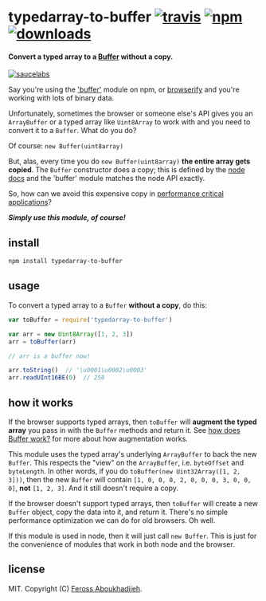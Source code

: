 # typedarray-to-buffer [![travis][travis-image]][travis-url] [![npm][npm-image]][npm-url] [![downloads][downloads-image]][npm-url]

#### Convert a typed array to a [Buffer](https://github.com/feross/buffer) without a copy.

[![saucelabs][saucelabs-image]][saucelabs-url]

[travis-image]: https://img.shields.io/travis/feross/typedarray-to-buffer.svg?style=flat
[travis-url]: https://travis-ci.org/feross/typedarray-to-buffer
[npm-image]: https://img.shields.io/npm/v/typedarray-to-buffer.svg?style=flat
[npm-url]: https://npmjs.org/package/typedarray-to-buffer
[downloads-image]: https://img.shields.io/npm/dm/typedarray-to-buffer.svg?style=flat
[saucelabs-image]: https://saucelabs.com/browser-matrix/typedarray-to-buffer.svg
[saucelabs-url]: https://saucelabs.com/u/typedarray-to-buffer

Say you're using the ['buffer'](https://github.com/feross/buffer) module on npm, or
[browserify](http://browserify.org/) and you're working with lots of binary data.

Unfortunately, sometimes the browser or someone else's API gives you an `ArrayBuffer`
or a typed array like `Uint8Array` to work with and you need to convert it to a
`Buffer`. What do you do?

Of course: `new Buffer(uint8array)`

But, alas, every time you do `new Buffer(uint8array)` **the entire array gets copied**.
The `Buffer` constructor does a copy; this is
defined by the [node docs](http://nodejs.org/api/buffer.html) and the 'buffer' module
matches the node API exactly.

So, how can we avoid this expensive copy in
[performance critical applications](https://github.com/feross/buffer/issues/22)?

***Simply use this module, of course!***

## install

```bash
npm install typedarray-to-buffer
```

## usage

To convert a typed array to a `Buffer` **without a copy**, do this:

```js
var toBuffer = require('typedarray-to-buffer')

var arr = new Uint8Array([1, 2, 3])
arr = toBuffer(arr)

// arr is a buffer now!

arr.toString()  // '\u0001\u0002\u0003'
arr.readUInt16BE(0)  // 258
```

## how it works

If the browser supports typed arrays, then `toBuffer` will **augment the typed array** you
pass in with the `Buffer` methods and return it. See [how does Buffer
work?](https://github.com/feross/buffer#how-does-it-work) for more about how augmentation
works.

This module uses the typed array's underlying `ArrayBuffer` to back the new `Buffer`. This
respects the "view" on the `ArrayBuffer`, i.e. `byteOffset` and `byteLength`. In other
words, if you do `toBuffer(new Uint32Array([1, 2, 3]))`, then the new `Buffer` will
contain `[1, 0, 0, 0, 2, 0, 0, 0, 3, 0, 0, 0]`, **not** `[1, 2, 3]`. And it still doesn't
require a copy.

If the browser doesn't support typed arrays, then `toBuffer` will create a new `Buffer`
object, copy the data into it, and return it. There's no simple performance optimization
we can do for old browsers. Oh well.

If this module is used in node, then it will just call `new Buffer`. This is just for
the convenience of modules that work in both node and the browser.

## license

MIT. Copyright (C) [Feross Aboukhadijeh](http://feross.org).
